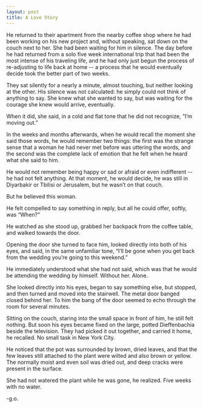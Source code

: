 ```yaml
---
layout: post
title: A Love Story
---
```

He returned to their apartment from the nearby coffee shop where he had been working on his new project and, without speaking, sat down on the couch next to her.  She had been waiting for him in silence.  The day before he had returned from a solo five week international trip that had been the most intense of his traveling life, and he had only just begun the process of re-adjusting to life back at home -- a process that he would eventually decide took the better part of two weeks.  
 
They sat silently for a nearly a minute, almost touching, but neither looking at the other.  His silence was not calculated: he simply could not think of anything to say.  She knew what she wanted to say, but was waiting for the courage she knew would arrive, eventually.

When it did, she said, in a cold and flat tone that he did not recognize, “I’m moving out.”

In the weeks and months afterwards, when he would recall the moment she said those words, he would remember two things: the first was the strange sense that a woman he had never met before was uttering the words, and the second was the complete lack of emotion that he felt when he heard what she said to him.  

He would not remember being happy or sad or afraid or even indifferent -- he had not felt anything.  At that moment, he would decide, he was still in Diyarbakir or Tbilisi or Jerusalem, but he wasn’t on that couch.  

But he believed this woman.

He felt compelled to say something in reply,  but all he could offer, softly, was “When?”

He watched as she stood up, grabbed her backpack from the coffee table, and walked towards the door.  

Opening the door she turned to face him, looked directly into both of his eyes, and said, in the same unfamiliar tone, “I’ll be gone when you get back from the wedding you’re going to this weekend.”  


He immediately understood what she had not said, which was that he would be attending the wedding by himself.  Without her.  Alone.


She looked directly into his eyes, began to say something else, but stopped, and then turned and moved into the stairwell.  The metal door banged closed behind her.  To him the bang of the door seemed to echo through the room for several minutes.


Sitting on the couch, staring into the small space in front of him, he still felt nothing.  But soon his eyes became fixed on the large, potted Dieffenbachia beside the television.  They had picked it out together, and carried it home, he recalled.  No small task in New York City.


He noticed that the pot was surrounded by brown, dried leaves, and that the few leaves still attached to the plant were wilted and also brown or yellow.  The normally moist and even soil was dried out, and deep cracks were present in the surface.  


She had not watered the plant while he was gone, he realized.  Five weeks with no water.

-g.o.
